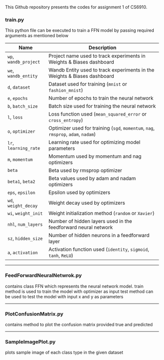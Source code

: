 This Github repository presents the codes for assignment 1 of CS6910.

### train.py
This python file can be executed to train a FFN model by passing required arguments as mentioned below

| Name                | Description                                                                           |
|---------------------|---------------------------------------------------------------------------------------|
| `wp`, `wandb_project` | Project name used to track experiments in Weights & Biases dashboard                |
| `we`, `wandb_entity`  | Wandb Entity used to track experiments in the Weights & Biases dashboard             |
| `d`, `dataset`         | Dataset used for training (`mnist` or `fashion_mnist`)                               |
| `e`, `epochs`          | Number of epochs to train the neural network                                         |
| `b`, `batch_size`      | Batch size used for training the neural network                                      |
| `l`, `loss`            | Loss function used (`mean_squared_error` or `cross_entropy`)                          |
| `o`, `optimizer`       | Optimizer used for training (`sgd`, `momentum`, `nag`, `rmsprop`, `adam`, `nadam`)    |
| `lr`, `learning_rate`  | Learning rate used for optimizing model parameters                                    |
| `m`, `momentum`        | Momentum used by momentum and nag optimizers                                           |
| `beta`                 | Beta used by rmsprop optimizer                                                        |
| `beta1`, `beta2`       | Beta values used by adam and nadam optimizers                                          |
| `eps`, `epsilon`       | Epsilon used by optimizers                                                            |
| `wd`, `weight_decay`   | Weight decay used by optimizers                                                        |
| `wi`, `weight_init`    | Weight initialization method (`random` or `Xavier`)                                    |
| `nhl`, `num_layers`    | Number of hidden layers used in the feedforward neural network                         |
| `sz`, `hidden_size`    | Number of hidden neurons in a feedforward layer                                        |
| `a`, `activation`      | Activation function used (`identity`, `sigmoid`, `tanh`, `ReLU`)                       |



-------------------------------------------------
### FeedForwardNeuralNetwrok.py 
contains class FFN which represents the neural network model. 
train method is used to train the model with optimizer as input
test method can be used to test the model with input x and y as parameters

-----------------------------------------------------------------------
### PlotConfusionMatrix.py 
contains method to plot the confusion matrix provided true and predicted

-----
### SampleImagePlot.py
plots sample image of each class type in the given dataset
